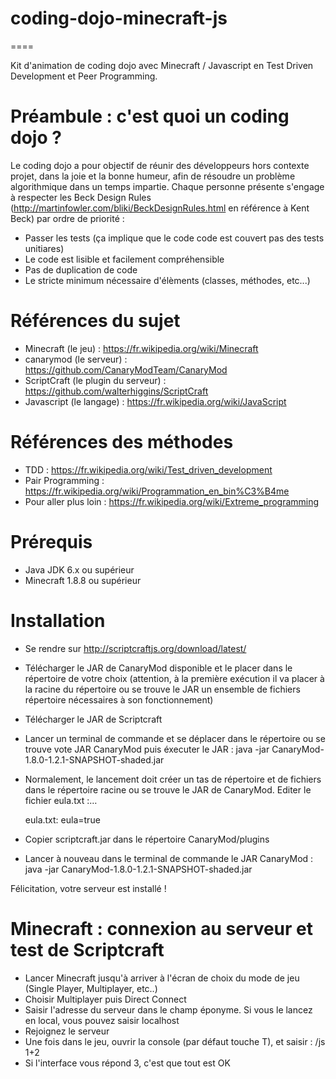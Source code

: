 # coding-dojo-minecraft-js

====

Kit d'animation de coding dojo avec Minecraft / Javascript en Test Driven Development et Peer Programming.

# Préambule : c'est quoi un coding dojo ?
Le coding dojo a pour objectif de réunir des développeurs hors contexte projet, dans la joie et la bonne humeur, afin de résoudre un problème algorithmique dans un temps impartie.
Chaque personne présente s'engage à respecter les Beck Design Rules (http://martinfowler.com/bliki/BeckDesignRules.html en référence à Kent Beck) par ordre de priorité :
* Passer les tests (ça implique que le code code est couvert pas des tests unitiares)
* Le code est lisible et facilement compréhensible
* Pas de duplication de code
* Le stricte minimum nécessaire d'élèments (classes, méthodes, etc...)


# Références du sujet
- Minecraft (le jeu) : https://fr.wikipedia.org/wiki/Minecraft
- canarymod (le serveur) : https://github.com/CanaryModTeam/CanaryMod
- ScriptCraft (le plugin du serveur) : https://github.com/walterhiggins/ScriptCraft
- Javascript (le langage) : https://fr.wikipedia.org/wiki/JavaScript

# Références des méthodes
- TDD : https://fr.wikipedia.org/wiki/Test_driven_development
- Pair Programming : https://fr.wikipedia.org/wiki/Programmation_en_bin%C3%B4me
- Pour aller plus loin : https://fr.wikipedia.org/wiki/Extreme_programming


# Prérequis
- Java JDK 6.x ou supérieur
- Minecraft 1.8.8 ou supérieur

# Installation

- Se rendre sur http://scriptcraftjs.org/download/latest/
- Télécharger le JAR de CanaryMod disponible et le placer dans le répertoire de votre choix (attention, à la première exécution il va placer à la racine du répertoire ou se trouve le JAR un ensemble de fichiers répertoire nécessaires à son fonctionnement)
- Télécharger le JAR de Scriptcraft
- Lancer un terminal de commande et se déplacer dans le répertoire ou se trouve vote JAR CanaryMod puis éxecuter le JAR :
      java -jar CanaryMod-1.8.0-1.2.1-SNAPSHOT-shaded.jar
- Normalement, le lancement doit créer un tas de répertoire et de fichiers dans le répertoire racine ou se trouve le JAR de CanaryMod. Editer le fichier eula.txt :&hellip;

    eula.txt:
      eula=true

- Copier scriptcraft.jar dans le répertoire CanaryMod/plugins
- Lancer à nouveau dans le terminal de commande le JAR CanaryMod :
      java -jar CanaryMod-1.8.0-1.2.1-SNAPSHOT-shaded.jar

Félicitation, votre serveur est installé !

# Minecraft : connexion au serveur et test de Scriptcraft
- Lancer Minecraft jusqu'à arriver à l'écran de choix du mode de jeu (Single Player, Multiplayer, etc..)
- Choisir Multiplayer puis Direct Connect
- Saisir l'adresse du serveur dans le champ éponyme. Si vous le lancez en local, vous pouvez saisir localhost
- Rejoignez le serveur
- Une fois dans le jeu, ouvrir la console (par défaut touche T), et saisir :
      /js 1+2
- Si l'interface vous répond 3, c'est que tout est OK
